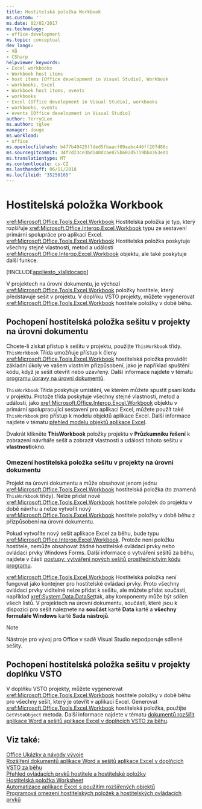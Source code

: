 ```yaml
---
title: Hostitelská položka Workbook
ms.custom: ''
ms.date: 02/02/2017
ms.technology:
- office-development
ms.topic: conceptual
dev_langs:
- VB
- CSharp
helpviewer_keywords:
- Excel workbooks
- Workbook host items
- host items [Office development in Visual Studio], Workbook
- workbooks, Excel
- Workbook host items, events
- workbooks
- Excel [Office development in Visual Studio], workbooks
- workbooks, events
- events [Office development in Visual Studio]
author: TerryGLee
ms.author: tglee
manager: douge
ms.workload:
- office
ms.openlocfilehash: b477b40425f7ded5fbaacf09aabc446ff207d86c
ms.sourcegitcommit: 34f7d23ce3bd140dcae875b602d5719bb4363ed1
ms.translationtype: MT
ms.contentlocale: cs-CZ
ms.lasthandoff: 06/11/2018
ms.locfileid: "35258165"
---
```

# <a name="workbook-host-item"></a>Hostitelská položka Workbook
  <xref:Microsoft.Office.Tools.Excel.Workbook> Hostitelská položka je typ, který rozšiřuje <xref:Microsoft.Office.Interop.Excel.Workbook> typu ze sestavení primární spolupráce pro aplikaci Excel. <xref:Microsoft.Office.Tools.Excel.Workbook> Hostitelská položka poskytuje všechny stejné vlastnosti, metod a události <xref:Microsoft.Office.Interop.Excel.Workbook> objektu, ale také poskytuje další funkce.  
  
 [!INCLUDE[appliesto_xlalldocapp](../vsto/includes/appliesto-xlalldocapp-md.md)]  
  
 V projektech na úrovni dokumentu, je výchozí <xref:Microsoft.Office.Tools.Excel.Workbook> položky hostitele, který představuje sešit v projektu. V doplňku VSTO projekty, můžete vygenerovat <xref:Microsoft.Office.Tools.Excel.Workbook> hostitele položky v době běhu.  
  
## <a name="understand-the-workbook-host-item-in-document-level-projects"></a>Pochopení hostitelská položka sešitu v projekty na úrovni dokumentu  
 Chcete-li získat přístup k sešitu v projektu, použijte `ThisWorkbook` třídy. `ThisWorkbook` Třída umožňuje přístup k členy <xref:Microsoft.Office.Tools.Excel.Workbook> hostitelská položka provádět základní úkoly ve vašem vlastním přizpůsobení, jako je například spuštění kódu, když je sešit otevřít nebo uzavřený. Další informace najdete v tématu [programu úpravy na úrovni dokumentů](../vsto/programming-document-level-customizations.md).  
  
 `ThisWorkbook` Třída poskytuje umístění, ve kterém můžete spustit psaní kódu v projektu. Protože třída poskytuje všechny stejné vlastnosti, metod a události, jako <xref:Microsoft.Office.Interop.Excel.Workbook> objektu v primární spolupracující sestavení pro aplikaci Excel, můžete použít také `ThisWorkbook` pro přístup k modelu objektů aplikace Excel. Další informace najdete v tématu [přehled modelu objektů aplikace Excel](../vsto/excel-object-model-overview.md).  
  
 Dvakrát klikněte **ThisWorkbook** položky projektu v **Průzkumníku řešení** k zobrazení návrháře sešit a zobrazit vlastnosti a události tohoto sešitu v **vlastnosti**okno.  
  
### <a name="limitations-of-the-workbook-host-item-in-document-level-projects"></a>Omezení hostitelská položka sešitu v projekty na úrovni dokumentu  
 Projekt na úrovni dokumentu a může obsahovat jenom jednu <xref:Microsoft.Office.Tools.Excel.Workbook> hostitelská položka (to znamená `ThisWorkbook` třídy). Nelze přidat nové <xref:Microsoft.Office.Tools.Excel.Workbook> hostitele položek do projektu v době návrhu a nelze vytvořit nový <xref:Microsoft.Office.Tools.Excel.Workbook> hostitele položky v době běhu z přizpůsobení na úrovni dokumentu.  
  
 Pokud vytvoříte nový sešit aplikace Excel za běhu, bude typu <xref:Microsoft.Office.Interop.Excel.Workbook>. Protože není položku hostitele, nemůže obsahovat žádné hostitelské ovládací prvky nebo ovládací prvky Windows Forms. Další informace o vytváření sešitů za běhu, najdete v části [postupy: vytváření nových sešitů prostřednictvím kódu programu](../vsto/how-to-programmatically-create-new-workbooks.md).  
  
 <xref:Microsoft.Office.Tools.Excel.Workbook> Hostitelská položka není fungovat jako kontejner pro hostitelské ovládací prvky. Proto všechny ovládací prvky viditelné nelze přidat k sešitu, ale můžete přidat součásti, například <xref:System.Data.DataSet>tak, aby komponenty může být sdílen všech listů. V projektech na úrovni dokumentu, součásti, které jsou k dispozici pro sešit naleznete na **součást** kartě **Data** kartě a **všechny formuláře Windows** kartě  **Sada nástrojů**.  
  
> [!NOTE]  
>  Nástroje pro vývoj pro Office v sadě Visual Studio nepodporuje sdílené sešity.  
  
## <a name="understand-workbook-host-items-in-vsto-add-in-projects"></a>Pochopení hostitelská položka sešitu v projekty doplňku VSTO  
 V doplňku VSTO projekty, můžete vygenerovat <xref:Microsoft.Office.Tools.Excel.Workbook> hostitele položky v době běhu pro všechny sešit, který je otevřít v aplikaci Excel. Generovat <xref:Microsoft.Office.Tools.Excel.Workbook> hostitelská položka, použijte `GetVstoObject` metoda. Další informace najdete v tématu [dokumentů rozšířit aplikace Word a sešitů aplikace Excel v doplňcích VSTO za běhu](../vsto/extending-word-documents-and-excel-workbooks-in-vsto-add-ins-at-run-time.md).  
  
## <a name="see-also"></a>Viz také:  
 [Office Ukázky a návody vývoje](../vsto/office-development-samples-and-walkthroughs.md)   
 [Rozšíření dokumentů aplikace Word a sešitů aplikace Excel v doplňcích VSTO za běhu](../vsto/extending-word-documents-and-excel-workbooks-in-vsto-add-ins-at-run-time.md)   
 [Přehled ovládacích prvků hostitele a hostitelské položky](../vsto/host-items-and-host-controls-overview.md)   
 [Hostitelská položka Worksheet](../vsto/worksheet-host-item.md)   
 [Automatizace aplikace Excel s použitím rozšířených objektů](../vsto/automating-excel-by-using-extended-objects.md)   
 [Programová omezení hostitelských položek a hostitelských ovládacích prvků](../vsto/programmatic-limitations-of-host-items-and-host-controls.md)  
  
  